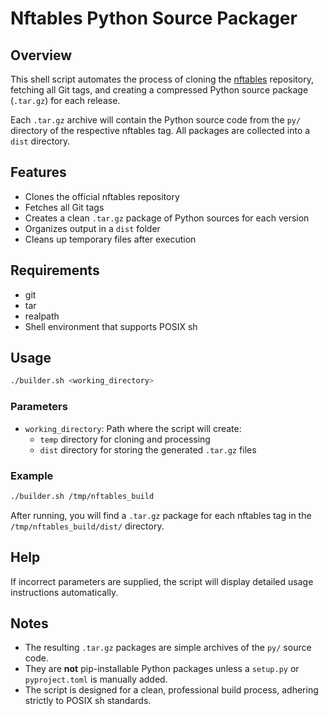 # Nftables Python Source Packager

## Overview

This shell script automates the process of cloning the [nftables](https://git.netfilter.org/nftables) repository, fetching all Git tags, and creating a compressed Python source package (`.tar.gz`) for each release.

Each `.tar.gz` archive will contain the Python source code from the `py/` directory of the respective nftables tag. All packages are collected into a `dist` directory.

## Features

- Clones the official nftables repository
- Fetches all Git tags
- Creates a clean `.tar.gz` package of Python sources for each version
- Organizes output in a `dist` folder
- Cleans up temporary files after execution

## Requirements

- git
- tar
- realpath
- Shell environment that supports POSIX sh

## Usage

```sh
./builder.sh <working_directory>
```

### Parameters

- `working_directory`: Path where the script will create:
  - `temp` directory for cloning and processing
  - `dist` directory for storing the generated `.tar.gz` files

### Example

```sh
./builder.sh /tmp/nftables_build
```

After running, you will find a `.tar.gz` package for each nftables tag in the `/tmp/nftables_build/dist/` directory.

## Help

If incorrect parameters are supplied, the script will display detailed usage instructions automatically.

## Notes

- The resulting `.tar.gz` packages are simple archives of the `py/` source code.
- They are **not** pip-installable Python packages unless a `setup.py` or `pyproject.toml` is manually added.
- The script is designed for a clean, professional build process, adhering strictly to POSIX sh standards.
